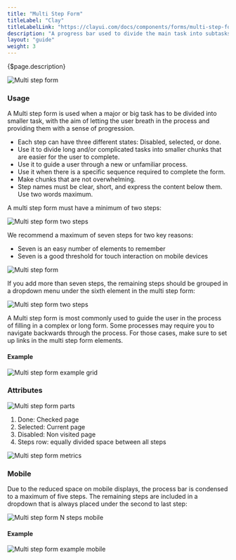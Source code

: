 ```yaml
---
title: "Multi Step Form"
titleLabel: "Clay"
titleLabelLink: "https://clayui.com/docs/components/forms/multi-step-form.html"
description: "A progress bar used to divide the main task into subtasks to help users complete long processes."
layout: "guide"
weight: 3
---
```


<div class="page-description">{$page.description}</div>

![Multi step form](../../../images/MultiStepForm7Steps.jpg)

### Usage

A Multi step form is used when a major or big task has to be divided into smaller task, with the aim of letting the user breath in the process and providing them with a sense of progression.

* Each step can have three different states: Disabled, selected, or done.
* Use it to divide long and/or complicated tasks into smaller chunks that are easier for the user to complete.
* Use it to guide a user through a new or unfamiliar process.
* Use it when there is a specific sequence required to complete the form.
* Make chunks that are not overwhelming.
* Step names must be clear, short, and express the content below them. Use two words maximum.

A multi step form must have a minimum of two steps:

![Multi step form two steps](../../../images/MultiStepForm2Steps.jpg)

We recommend a maximum of seven steps for two key reasons:
* Seven is an easy number of elements to remember
* Seven is a good threshold for touch interaction on mobile devices

![Multi step form](../../../images/MultiStepForm7Steps.jpg)

If you add more than seven steps, the remaining steps should be grouped in a dropdown menu under the sixth element in the multi step form:

![Multi step form two steps](../../../images/MultiStepFormNSteps.jpg)

A Multi step form is most commonly used to guide the user in the process of filling in a complex or long form. Some processes may require you to navigate backwards through the process. For those cases, make sure to set up links in the multi step form elements.


#### Example

![Multi step form example grid](../../../images/MultiStepFormExampleGrid.jpg)

### Attributes

![Multi step form parts](../../../images/MultiStepFormParts.jpg)

1. Done: Checked page
2. Selected: Current page
3. Disabled: Non visited page
4. Steps row: equally divided space between all steps

![Multi step form metrics](../../../images/MultiStepFormMetrics.jpg)

### Mobile

Due to the reduced space on mobile displays, the process bar is condensed to a maximum of five steps. The remaining steps are included in a dropdown that is always placed under the second to last step:

![Multi step form N steps mobile](../../../images/MultiStepFormNStepsMobile.jpg)

#### Example

![Multi step form example mobile](../../../images/MultiStepFormExampleMobile.jpg)
